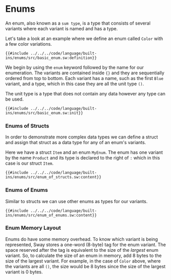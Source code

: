 # Enums

An enum, also known as a `sum type`, is a type that consists of several variants where each variant is named and has a type.

Let's take a look at an example where we define an enum called `Color` with a few color variations.

```sway
{{#include ../../../code/language/built-ins/enums/src/basic_enum.sw:definition}}
```

We begin by using the `enum` keyword followed by the name for our enumeration. The variants are contained inside `{}` and they are sequentially ordered from top to bottom. Each variant has a name, such as the first `Blue` variant, and a type, which in this case they are all the unit type `()`. 

The unit type is a type that does not contain any data however any type can be used.

```sway
{{#include ../../../code/language/built-ins/enums/src/basic_enum.sw:init}}
```

### Enums of Structs

In order to demonstrate more complex data types we can define a struct and assign that struct as a data type for any of an enum's variants.

Here we have a struct `Item` and an enum `MyEnum`. The enum has one variant by the name `Product` and its type is declared to the right of `:` which in this case is our struct `Item`.

```sway
{{#include ../../../code/language/built-ins/enums/src/enum_of_structs.sw:content}}
```

### Enums of Enums

Similar to structs we can use other enums as types for our variants.

```sway
{{#include ../../../code/language/built-ins/enums/src/enum_of_enums.sw:content}}
```

### Enum Memory Layout

Enums do have some memory overhead. To know which variant is being represented, Sway stores a one-word (8-byte) tag for the enum variant. The space reserved after the tag is equivalent to the size of the _largest_ enum variant. So, to calculate the size of an enum in memory, add 8 bytes to the size of the largest variant. For example, in the case of `Color` above, where the variants are all `()`, the size would be 8 bytes since the size of the largest variant is 0 bytes.
